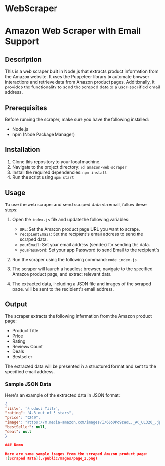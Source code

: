 ﻿# WebScraper

# Amazon Web Scraper with Email Support

## Description

This is a web scraper built in Node.js that extracts product information from the Amazon website. It uses the Puppeteer library to automate browser interactions and retrieve data from Amazon product pages. Additionally, it provides the functionality to send the scraped data to a user-specified email address.

## Prerequisites

Before running the scraper, make sure you have the following installed:

- Node.js
- npm (Node Package Manager)

## Installation

1. Clone this repository to your local machine.
2. Navigate to the project directory: `cd amazon-web-scraper`
3. Install the required dependencies: `npm install`
4. Run the script using `npm start`

## Usage

To use the web scraper and send scraped data via email, follow these steps:

1. Open the `index.js` file and update the following variables:
   - `URL`: Set the Amazon product page URL you want to scrape.
   - `recipientEmail`: Set the recipient's email address to send the scraped data.
   - `yourEmail`: Set your email address (sender) for sending the data.
   - `yourPassword`: Set your app Password to send Email to the recipient`s 

2. Run the scraper using the following command: `node index.js`
3. The scraper will launch a headless browser, navigate to the specified Amazon product page, and extract relevant data.
4. The extracted data, including a JSON file and images of the scraped page, will be sent to the recipient's email address.

## Output

The scraper extracts the following information from the Amazon product page:

- Product Title
- Price
- Rating
- Reviews Count
- Deals
- Bestseller

The extracted data will be presented in a structured format and sent to the specified email address.

### Sample JSON Data

Here's an example of the extracted data in JSON format:

```json
{
"title": "Product Title",
"rating": "4.3 out of 5 stars",
"price": "₹249",
"image": "https://m.media-amazon.com/images/I/61o0Po9zWoL._AC_UL320_.jpg",
"bestSeller": null,
"deal": null
}

### Demo

Here are some sample images from the scraped Amazon product page:
![Scraped Data](./public/mages/page_1.png)
